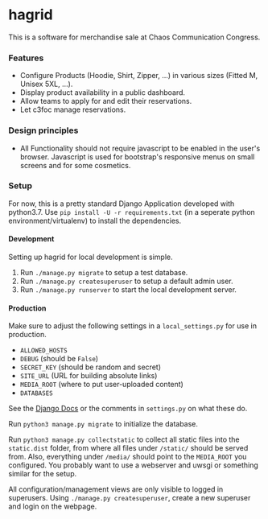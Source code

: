 
# hagrid

This is a software for merchandise sale at Chaos Communication Congress.

### Features

* Configure Products (Hoodie, Shirt, Zipper, ...) in various sizes (Fitted M, Unisex 5XL, ...).
* Display product availability in a public dashboard.
* Allow teams to apply for and edit their reservations.
* Let c3foc manage reservations.

### Design principles

* All Functionality should not require javascript to be enabled in the user's browser. Javascript is used for bootstrap's responsive menus on small screens and for some cosmetics.

### Setup

For now, this is a pretty standard Django Application developed with python3.7. Use `pip install -U -r requirements.txt` (in a seperate python environment/virtualenv) to install the dependencies.

#### Development

Setting up hagrid for local development is simple.

1. Run `./manage.py migrate` to setup a test database.
2. Run `./manage.py createsuperuser` to setup a default admin user.
3. Run `./manage.py runserver` to start the local development server.

#### Production

Make sure to adjust the following settings in a `local_settings.py` for use in production.

* `ALLOWED_HOSTS`
* `DEBUG` (should be `False`)
* `SECRET_KEY` (should be random and secret)
* `SITE_URL` (URL for building absolute links)
* `MEDIA_ROOT` (where to put user-uploaded content)
* `DATABASES`

See the [Django Docs](https://docs.djangoproject.com/en/2.2/ref/settings/) or the comments in `settings.py` on what these do.

Run `python3 manage.py migrate` to initialize the database.

Run `python3 manage.py collectstatic` to collect all static files into the `static.dist` folder, from where all files under `/static/` should be served from. Also, everything under `/media/` should point to the `MEDIA_ROOT` you configured. You probably want to use a webserver and uwsgi or something similar for the setup.

All configuration/management views are only visible to logged in superusers. Using `./manage.py createsuperuser`, create a new superuser and login on the webpage.

